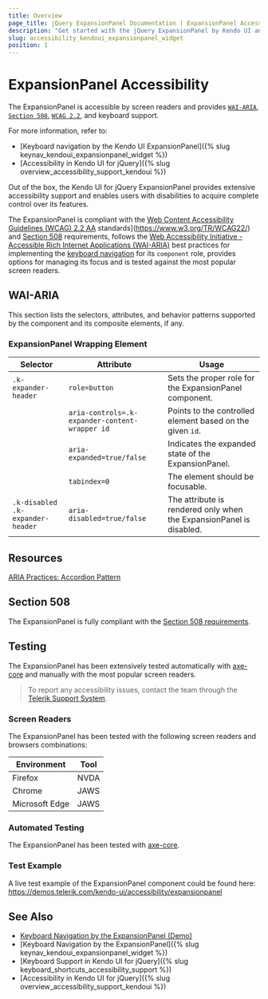 ```yaml
---
title: Overview
page_title: jQuery ExpansionPanel Documentation | ExpansionPanel Accessibility
description: "Get started with the jQuery ExpansionPanel by Kendo UI and learn about its accessibility support for WAI-ARIA, Section 508, and WCAG 2.2."
slug: accessibility_kendoui_expansionpanel_widget
position: 1
---
```


# ExpansionPanel Accessibility

The ExpansionPanel is accessible by screen readers and provides [`WAI-ARIA`](https://www.w3.org/WAI/ARIA/apg/), [`Section 508`](https://www.section508.gov/), [`WCAG 2.2`](https://www.w3.org/TR/WCAG22/), and keyboard support.

For more information, refer to:
* [Keyboard navigation by the Kendo UI ExpansionPanel]({% slug keynav_kendoui_expansionpanel_widget %})
* [Accessibility in Kendo UI for jQuery]({% slug overview_accessibility_support_kendoui %})




Out of the box, the Kendo UI for jQuery ExpansionPanel provides extensive accessibility support and enables users with disabilities to acquire complete control over its features.


The ExpansionPanel is compliant with the [Web Content Accessibility Guidelines (WCAG) 2.2  AA](https://www.w3.org/TR/WCAG22/) standards](https://www.w3.org/TR/WCAG22/) and [Section 508](http://www.section508.gov/) requirements, follows the [Web Accessibility Initiative - Accessible Rich Internet Applications (WAI-ARIA)](https://www.w3.org/WAI/ARIA/apg/) best practices for implementing the [keyboard navigation](#keyboard-navigation) for its `component` role, provides options for managing its focus and is tested against the most popular screen readers.

## WAI-ARIA


This section lists the selectors, attributes, and behavior patterns supported by the component and its composite elements, if any.

### ExpansionPanel Wrapping Element

| Selector | Attribute | Usage |
| -------- | --------- | ----- |
| `.k-expander-header` | `role=button` | Sets the proper role for the ExpansionPanel component. |
|  | `aria-controls=.k-expander-content-wrapper id` | Points to the controlled element based on the given `id`. |
|  | `aria-expanded=true/false` | Indicates the expanded state of the ExpansionPanel. |
|  | `tabindex=0` | The element should be focusable. |
| `.k-disabled .k-expander-header` | `aria-disabled=true/false` | The attribute is rendered only when the ExpansionPanel is disabled. |

## Resources

[ARIA Practices: Accordion Pattern](https://www.w3.org/WAI/ARIA/apg/patterns/accordion/)

## Section 508


The ExpansionPanel is fully compliant with the [Section 508 requirements](http://www.section508.gov/).

## Testing


The ExpansionPanel has been extensively tested automatically with [axe-core](https://github.com/dequelabs/axe-core) and manually with the most popular screen readers.

> To report any accessibility issues, contact the team through the [Telerik Support System](https://www.telerik.com/account/support-center).

### Screen Readers


The ExpansionPanel has been tested with the following screen readers and browsers combinations:

| Environment | Tool |
| ----------- | ---- |
| Firefox | NVDA |
| Chrome | JAWS |
| Microsoft Edge | JAWS |



### Automated Testing

The ExpansionPanel has been tested with [axe-core](https://github.com/dequelabs/axe-core).

### Test Example

A live test example of the ExpansionPanel component could be found here: https://demos.telerik.com/kendo-ui/accessibility/expansionpanel

## See Also

* [Keyboard Navigation by the ExpansionPanel (Demo)](https://demos.telerik.com/kendo-ui/expansionpanel/keyboard-navigation)
* [Keyboard Navigation by the ExpansionPanel]({% slug keynav_kendoui_expansionpanel_widget %})
* [Keyboard Support in Kendo UI for jQuery]({% slug keyboard_shortcuts_accessibility_support %})
* [Accessibility in Kendo UI for jQuery]({% slug overview_accessibility_support_kendoui %})